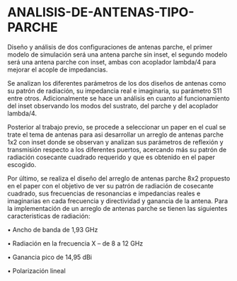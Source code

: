 # ANALISIS-DE-ANTENAS-TIPO-PARCHE

Diseño y análisis de dos configuraciones de antenas parche, el primer modelo de simulación será una antena parche sin inset, el segundo modelo será una antena parche con inset, ambas con acoplador lambda/4 para mejorar el acople de impedancias. 

Se analizan los diferentes parámetros de los dos diseños de antenas como su patrón de radiación, su impedancia real e imaginaria, su parámetro S11 entre otros. Adicionalmente se hace un análisis en cuanto al funcionamiento del inset observando los modos del sustrato, del parche y del acoplador lambda/4. 

Posterior al trabajo previo, se procede a seleccionar un paper en el cual se trate el tema de antenas para asi desarrollar un arreglo de antenas parche 1x2 con inset donde se observan y analizan sus parámetros de reflexión y transmisión respecto a los diferentes puertos, acercando más su patrón de radiación cosecante cuadrado requerido y que es obtenido en el paper escogido. 

Por último, se realiza el diseño del arreglo de antenas parche 8x2 propuesto en el paper con el objetivo de ver su patrón de radiación de cosecante cuadrado, sus frecuencias de resonancias e impedancias reales e imaginarias en cada frecuencia y directividad y ganancia de la antena.
Para la implementación de un arreglo de antenas parche se tienen las siguientes caracteristicas de radiación:

•	Ancho de banda de 1,93 GHz

•	Radiación en la frecuencia X – de 8 a 12 GHz

•	Ganancia pico de 14,95 dBi

•	Polarización lineal

